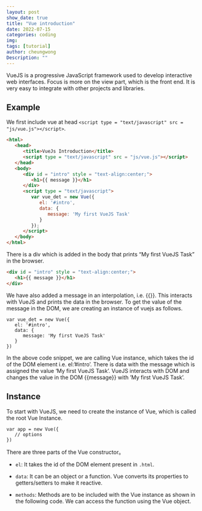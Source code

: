 ```yaml
---
layout: post
show_date: true
title: "Vue introduction"
date: 2022-07-15
categories: coding
img:
tags: [tutorial]
author: cheungwong
Description: ""
---
```


VueJS is a progressive JavaScript framework used to develop interactive web interfaces. Focus is more on the view part, which is the front end. It is very easy to integrate with other projects and libraries.

## Example
We first include vue at head
```<script type = "text/javascript" src = "js/vue.js"></script>```.

```html
<html>
   <head>
      <title>VueJs Introduction</title>
      <script type = "text/javascript" src = "js/vue.js"></script>
   </head>
   <body>
      <div id = "intro" style = "text-align:center;">
         <h1>{{ message }}</h1>
      </div>
      <script type = "text/javascript">
         var vue_det = new Vue({
            el: '#intro',
            data: {
               message: 'My first VueJS Task'
            }
         });
      </script>
   </body>
</html>
```

There is a div which is added in the body that prints “My first VueJS Task” in the browser.
```html
<div id = "intro" style = "text-align:center;">
   <h1>{{ message }}</h1>
</div>
```
We have also added a message in an interpolation, i.e. {{}}. This interacts with VueJS and prints the data in the browser. To get the value of the message in the DOM, we are creating an instance of vuejs as follows.

```
var vue_det = new Vue({
   el: '#intro',
   data: {
      message: 'My first VueJS Task'
   }
})
```

In the above code snippet, we are calling Vue instance, which takes the id of the DOM element i.e. el:’#intro’. There is data with the message which is assigned the value ‘My first VueJS Task’. VueJS interacts with DOM and changes the value in the DOM {{message}} with ’My first VueJS Task’.

## Instance
To start with VueJS, we need to create the instance of Vue, which is called the root Vue Instance.

```
var app = new Vue({
   // options
})
```

There are three parts of the Vue constructor。
- ```el```: It takes the id of the DOM element present in ```.html```.

- ```data```: It can be an object or a function. Vue converts its properties to getters/setters to make it reactive.

- ```methods```:  Methods are to be included with the Vue instance as shown in the following code. We can access the function using the Vue object.





